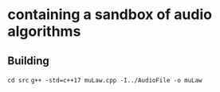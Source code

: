 # containing a sandbox of audio algorithms

## Building
`cd src`
`g++ -std=c++17 muLaw.cpp -I../AudioFile -o muLaw`
